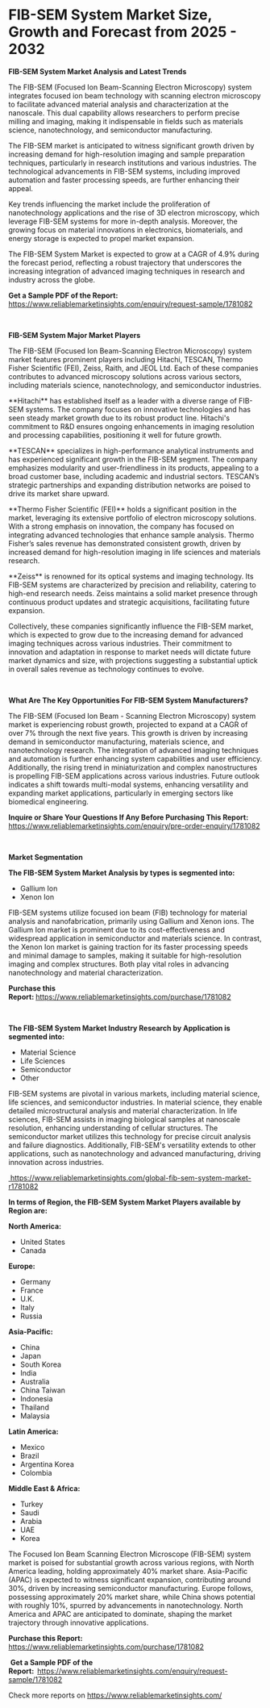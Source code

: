 <p><h1>FIB-SEM System Market Size, Growth and Forecast from 2025 - 2032</h1></p><p><strong>FIB-SEM System Market Analysis and Latest Trends</strong></p>
<p><p>The FIB-SEM (Focused Ion Beam-Scanning Electron Microscopy) system integrates focused ion beam technology with scanning electron microscopy to facilitate advanced material analysis and characterization at the nanoscale. This dual capability allows researchers to perform precise milling and imaging, making it indispensable in fields such as materials science, nanotechnology, and semiconductor manufacturing.</p><p>The FIB-SEM market is anticipated to witness significant growth driven by increasing demand for high-resolution imaging and sample preparation techniques, particularly in research institutions and various industries. The technological advancements in FIB-SEM systems, including improved automation and faster processing speeds, are further enhancing their appeal.</p><p>Key trends influencing the market include the proliferation of nanotechnology applications and the rise of 3D electron microscopy, which leverage FIB-SEM systems for more in-depth analysis. Moreover, the growing focus on material innovations in electronics, biomaterials, and energy storage is expected to propel market expansion.</p><p>The FIB-SEM System Market is expected to grow at a CAGR of 4.9% during the forecast period, reflecting a robust trajectory that underscores the increasing integration of advanced imaging techniques in research and industry across the globe.</p></p>
<p><strong>Get a Sample PDF of the Report:&nbsp;</strong> <a href="https://www.reliablemarketinsights.com/enquiry/request-sample/1781082?utm_campaign=2441&utm_medium=2&utm_source=Github&utm_content=ia&utm_term=25032025&utm_id=fib-sem-system">https://www.reliablemarketinsights.com/enquiry/request-sample/1781082</a></p>
<p>&nbsp;</p>
<p><strong>FIB-SEM System Major Market Players</strong></p>
<p><p>The FIB-SEM (Focused Ion Beam-Scanning Electron Microscopy) system market features prominent players including Hitachi, TESCAN, Thermo Fisher Scientific (FEI), Zeiss, Raith, and JEOL Ltd. Each of these companies contributes to advanced microscopy solutions across various sectors, including materials science, nanotechnology, and semiconductor industries.</p><p>**Hitachi** has established itself as a leader with a diverse range of FIB-SEM systems. The company focuses on innovative technologies and has seen steady market growth due to its robust product line. Hitachi's commitment to R&D ensures ongoing enhancements in imaging resolution and processing capabilities, positioning it well for future growth.</p><p>**TESCAN** specializes in high-performance analytical instruments and has experienced significant growth in the FIB-SEM segment. The company emphasizes modularity and user-friendliness in its products, appealing to a broad customer base, including academic and industrial sectors. TESCAN’s strategic partnerships and expanding distribution networks are poised to drive its market share upward.</p><p>**Thermo Fisher Scientific (FEI)** holds a significant position in the market, leveraging its extensive portfolio of electron microscopy solutions. With a strong emphasis on innovation, the company has focused on integrating advanced technologies that enhance sample analysis. Thermo Fisher’s sales revenue has demonstrated consistent growth, driven by increased demand for high-resolution imaging in life sciences and materials research.</p><p>**Zeiss** is renowned for its optical systems and imaging technology. Its FIB-SEM systems are characterized by precision and reliability, catering to high-end research needs. Zeiss maintains a solid market presence through continuous product updates and strategic acquisitions, facilitating future expansion.</p><p>Collectively, these companies significantly influence the FIB-SEM market, which is expected to grow due to the increasing demand for advanced imaging techniques across various industries. Their commitment to innovation and adaptation in response to market needs will dictate future market dynamics and size, with projections suggesting a substantial uptick in overall sales revenue as technology continues to evolve.</p></p>
<p>&nbsp;</p>
<p><strong>What Are The Key Opportunities For FIB-SEM System Manufacturers?</strong></p>
<p><p>The FIB-SEM (Focused Ion Beam - Scanning Electron Microscopy) system market is experiencing robust growth, projected to expand at a CAGR of over 7% through the next five years. This growth is driven by increasing demand in semiconductor manufacturing, materials science, and nanotechnology research. The integration of advanced imaging techniques and automation is further enhancing system capabilities and user efficiency. Additionally, the rising trend in miniaturization and complex nanostructures is propelling FIB-SEM applications across various industries. Future outlook indicates a shift towards multi-modal systems, enhancing versatility and expanding market applications, particularly in emerging sectors like biomedical engineering.</p></p>
<p><strong>Inquire or Share Your Questions If Any Before Purchasing This Report:</strong> <a href="https://www.reliablemarketinsights.com/enquiry/pre-order-enquiry/1781082?utm_campaign=2441&utm_medium=2&utm_source=Github&utm_content=ia&utm_term=25032025&utm_id=fib-sem-system">https://www.reliablemarketinsights.com/enquiry/pre-order-enquiry/1781082</a></p>
<p>&nbsp;</p>
<p><strong>Market Segmentation</strong></p>
<p><strong>The FIB-SEM System Market Analysis by types is segmented into:</strong></p>
<p><ul><li>Gallium Ion</li><li>Xenon Ion</li></ul></p>
<p><p>FIB-SEM systems utilize focused ion beam (FIB) technology for material analysis and nanofabrication, primarily using Gallium and Xenon ions. The Gallium Ion market is prominent due to its cost-effectiveness and widespread application in semiconductor and materials science. In contrast, the Xenon Ion market is gaining traction for its faster processing speeds and minimal damage to samples, making it suitable for high-resolution imaging and complex structures. Both play vital roles in advancing nanotechnology and material characterization.</p></p>
<p><strong>Purchase this Report:&nbsp;</strong><a href="https://www.reliablemarketinsights.com/purchase/1781082?utm_campaign=2441&utm_medium=2&utm_source=Github&utm_content=ia&utm_term=25032025&utm_id=fib-sem-system">https://www.reliablemarketinsights.com/purchase/1781082</a></p>
<p>&nbsp;</p>
<p><strong>The FIB-SEM System Market Industry Research by Application is segmented into:</strong></p>
<p><ul><li>Material Science</li><li>Life Sciences</li><li>Semiconductor</li><li>Other</li></ul></p>
<p><p>FIB-SEM systems are pivotal in various markets, including material science, life sciences, and semiconductor industries. In material science, they enable detailed microstructural analysis and material characterization. In life sciences, FIB-SEM assists in imaging biological samples at nanoscale resolution, enhancing understanding of cellular structures. The semiconductor market utilizes this technology for precise circuit analysis and failure diagnostics. Additionally, FIB-SEM's versatility extends to other applications, such as nanotechnology and advanced manufacturing, driving innovation across industries.</p></p>
<p><a href="https://www.reliablemarketinsights.com/global-fib-sem-system-market-r1781082?utm_campaign=2441&utm_medium=2&utm_source=Github&utm_content=ia&utm_term=25032025&utm_id=fib-sem-system">&nbsp;https://www.reliablemarketinsights.com/global-fib-sem-system-market-r1781082</a></p>
<p><strong>In terms of Region, the FIB-SEM System Market Players available by Region are:</strong></p>
<p>
    <p> <strong> North America: </strong>
        <ul>
            <li>United States</li>
            <li>Canada</li>
        </ul>
        </p> 
    <p> <strong> Europe: </strong>
        <ul>
            <li>Germany</li>
            <li>France</li>
            <li>U.K.</li>
            <li>Italy</li>
            <li>Russia</li>
        </ul>
        </p> 
    <p> <strong> Asia-Pacific: </strong>
        <ul>
            <li>China</li>
            <li>Japan</li>
            <li>South Korea</li>
            <li>India</li>
            <li>Australia</li>
            <li>China Taiwan</li>
            <li>Indonesia</li>
            <li>Thailand</li>
            <li>Malaysia</li>
        </ul>
        </p> 
    <p> <strong> Latin America: </strong>
        <ul>
            <li>Mexico</li>
            <li>Brazil</li>
            <li>Argentina Korea</li>
            <li>Colombia</li>
        </ul>
        </p> 
    <p> <strong> Middle East & Africa: </strong>
        <ul>
            <li>Turkey</li>
            <li>Saudi</li>
            <li>Arabia</li>
            <li>UAE</li>
            <li>Korea</li>
        </ul>
    </p>
    </p>
<p><p>The Focused Ion Beam Scanning Electron Microscope (FIB-SEM) system market is poised for substantial growth across various regions, with North America leading, holding approximately 40% market share. Asia-Pacific (APAC) is expected to witness significant expansion, contributing around 30%, driven by increasing semiconductor manufacturing. Europe follows, possessing approximately 20% market share, while China shows potential with roughly 10%, spurred by advancements in nanotechnology. North America and APAC are anticipated to dominate, shaping the market trajectory through innovative applications.</p></p>
<p><strong>Purchase this Report: </strong><a href="https://www.reliablemarketinsights.com/purchase/1781082?utm_campaign=2441&utm_medium=2&utm_source=Github&utm_content=ia&utm_term=25032025&utm_id=fib-sem-system">https://www.reliablemarketinsights.com/purchase/1781082</a></p>
<p>&nbsp;<strong>Get a Sample PDF of the Report:&nbsp;&nbsp;</strong><a href="https://www.reliablemarketinsights.com/enquiry/request-sample/1781082?utm_campaign=2441&utm_medium=2&utm_source=Github&utm_content=ia&utm_term=25032025&utm_id=fib-sem-system">https://www.reliablemarketinsights.com/enquiry/request-sample/1781082</a></p>
<p><strong></strong></p>
<p>Check more reports on <a href="https://www.reliablemarketinsights.com/?utm_campaign=2441&utm_medium=2&utm_source=Github&utm_content=ia&utm_term=25032025&utm_id=fib-sem-system">https://www.reliablemarketinsights.com/</a></p>